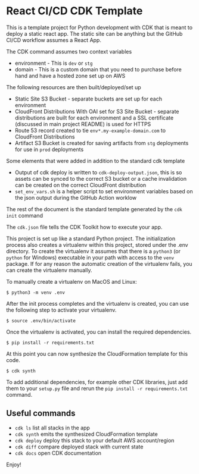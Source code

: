 # React CI/CD CDK Template

This is a template project for Python development with CDK that is meant to deploy a static react app. The static site can be anything but the GitHub CI/CD workflow assumes a React App.

The CDK command assumes two context variables

- environment - This is `dev` or `stg`
- domain - This is a custom domain that you need to purchase before hand and have a hosted zone set up on AWS

The following resources are then built/deployed/set up

- Static Site S3 Bucket - separate buckets are set up for each environment
- CloudFront Distributions With OAI set for S3 Site Bucket - separate distributions are built for each environment and a SSL certificate (discussed in main project README) is used for HTTPS
- Route 53 record created to tie `env*.my-example-domain.com` to CloudFront Distributions
- Artifact S3 Bucket is created for saving artifacts from `stg` deployments for use in `prod` deployments

Some elements that were added in addition to the standard cdk template

- Output of cdk deploy is written to `cdk-deploy-output.json`, this is so assets can be synced to the correct S3 bucket or a cache invalidation can be created on the correct CloudFront distribution
- `set_env_vars.sh` is a helper script to set environment variables based on the json output during the GitHub Action worklow

The rest of the document is the standard template generated by the `cdk init` command

The `cdk.json` file tells the CDK Toolkit how to execute your app.

This project is set up like a standard Python project. The initialization
process also creates a virtualenv within this project, stored under the .env
directory. To create the virtualenv it assumes that there is a `python3`
(or `python` for Windows) executable in your path with access to the `venv`
package. If for any reason the automatic creation of the virtualenv fails,
you can create the virtualenv manually.

To manually create a virtualenv on MacOS and Linux:

```
$ python3 -m venv .env
```

After the init process completes and the virtualenv is created, you can use the following
step to activate your virtualenv.

```
$ source .env/bin/activate
```

Once the virtualenv is activated, you can install the required dependencies.

```
$ pip install -r requirements.txt
```

At this point you can now synthesize the CloudFormation template for this code.

```
$ cdk synth
```

To add additional dependencies, for example other CDK libraries, just add
them to your `setup.py` file and rerun the `pip install -r requirements.txt`
command.

## Useful commands

- `cdk ls` list all stacks in the app
- `cdk synth` emits the synthesized CloudFormation template
- `cdk deploy` deploy this stack to your default AWS account/region
- `cdk diff` compare deployed stack with current state
- `cdk docs` open CDK documentation

Enjoy!
